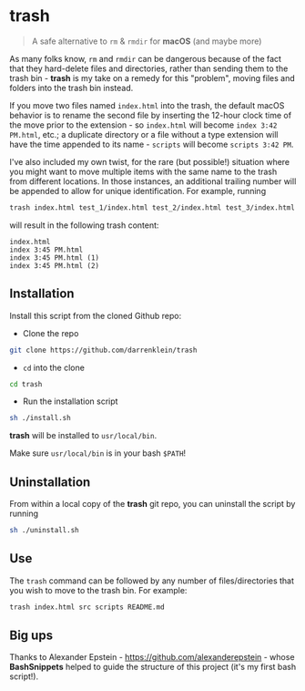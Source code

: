 # trash
> A safe alternative to `rm` & `rmdir` for **macOS** (and maybe more)

As many folks know, `rm` and `rmdir` can be dangerous because of the fact that they hard-delete files and directories, rather than sending them to the trash bin - **trash** is my take on a remedy for this "problem", moving files and folders into the trash bin instead.

If you move two files named `index.html` into the trash, the default macOS behavior is to rename the second file by inserting the 12-hour clock time of the move prior to the extension - so `index.html` will become `index 3:42 PM.html`, etc.; a duplicate directory or a file without a type extension will have the time appended to its name - `scripts` will become `scripts 3:42 PM`.

I've also included my own twist, for the rare (but possible!) situation where you might want to move multiple items with the same name to the trash from different locations. In those instances, an additional trailing number will be appended to allow for unique identification. For example, running

```bash
trash index.html test_1/index.html test_2/index.html test_3/index.html
```

will result in the following trash content:

```
index.html
index 3:45 PM.html
index 3:45 PM.html (1)
index 3:45 PM.html (2)
```

## Installation

Install this script from the cloned Github repo:

- Clone the repo

```bash
git clone https://github.com/darrenklein/trash
```

- `cd` into the clone

```bash
cd trash
```

- Run the installation script

```bash
sh ./install.sh
```

**trash** will be installed to `usr/local/bin`.

Make sure `usr/local/bin` is in your bash `$PATH`!

## Uninstallation

From within a local copy of the **trash** git repo, you can uninstall the script by running

```bash
sh ./uninstall.sh
```

## Use

The `trash` command can be followed by any number of files/directories that you wish to move to the trash bin. For example:

```bash
trash index.html src scripts README.md
```

## Big ups

Thanks to Alexander Epstein - https://github.com/alexanderepstein - whose **BashSnippets** helped to guide the structure of this project (it's my first bash script!).
